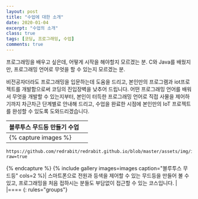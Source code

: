 ```yaml
---
layout: post
title: "수업에 대한 소개"
date: 2020-01-04
excerpt: "수업의 소개"
class: true
tags: [코딩, 프로그래밍, 수업]
comments: true
---
```


프로그래밍을 배우고 싶은데, 어떻게 시작을 해야할지 모르겠는 분.
C와 Java를 배웠지만, 프로그래밍 언어로 무엇을 할 수 있는지 모르겠는 분.

비전공자더라도 프로그래밍을 입문하는데 도움을 드리고, 본인만의 프로그램과 iot프로젝트를 개발함으로써 코딩의 진입장벽을 낮추어 드립니다.
어떤 프로그래밍 언어를 배워서 무엇을 개발할 수 있는지부터,
본인이 터득한 프로그래밍 언어로 직접 사물을 제어하기까지 차근차근 단계별로 안내해 드리고,
수업을 완료한 시점에 본인만의 IoT 프로젝트를 완성할 수 있도록 도와드리겠습니다.


|블루투스 무드등 만들기 수업|                         |
|:------------------------|------------------------:|
|{% capture images %}
    https://github.com/redrabit/redrabit.github.io/blob/master/assets/img/intro_mood_light.png?raw=true
{% endcapture %}
{% include gallery images=images caption="블루투스 무드등" cols=2 %}| 
스마트폰으로 전원과 등색을 제어할 수 있는 무드등을 만들어 볼 수 있고,
프로그래밍을 처음 접하시는 분들도 부담없이 접근할 수 있는 코스입니다. |
|====
{: rules="groups"}
